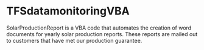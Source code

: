 # TFSdatamonitoringVBA

SolarProductionReport is a VBA code that automates the creation of word documents for yearly solar production reports. These reports are mailed out to customers that have met our production guarantee.
